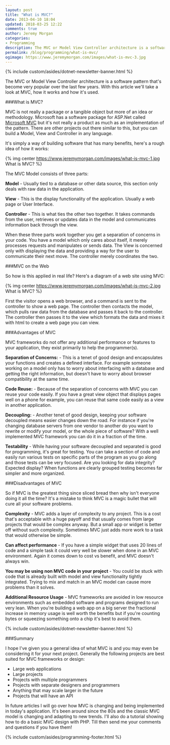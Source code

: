 ```yaml
---
layout: post
title: "What is MVC?"
date: 2013-04-10 18:04
updated: 2018-03-25 12:22
comments: true
author: Jeremy Morgan
categories: 
- Programming
description: The MVC or Model View Controller architecture is a software pattern that's become very popular over the last few years. With this article we'll take a look at MVC, how it works and how it's used. 
permalink: /blog/programming/what-is-mvc/
ogimage: https://www.jeremymorgan.com/images/what-is-mvc-3.jpg
---
```

{% include custom/asides/dotnet-newsletter-banner.html %}

The MVC or Model View Controller architecture is a software pattern that's become very popular over the last few years. With this article we'll take a look at MVC, how it works and how it's used. 
<!-- more -->

###What is MVC?

MVC is not really a package or a tangible object but more of an idea or methodology. Microsoft has a software package for ASP.Net called [Microsoft MVC](http://www.asp.net/mvc "Microsoft MVC") but it's not really a product as much as an implementation of the pattern. There are other projects out there similar to this, but you can build a Model, View and Controller in any language. 

It's simply a way of building software that has many benefits, here's a rough idea of how it works:

{% img center https://www.jeremymorgan.com/images/what-is-mvc-1.jpg What is MVC? %}

The MVC Model consists of three parts:

**Model** - Usually tied to a database or other data source, this section only deals with raw data in the application. 

**View** - This is the display functionality of the application. Usually a web page or User Interface.

**Controller** - This is what ties the other two together. It takes commands from the user, retrieves or updates data in the model and communicates information back through the view.

When these three parts work together you get a separation of concerns in your code. You have a model which only cares about itself, it merely processes requests and manipulates or sends data. The View is concerned only with displaying the data and providing a way for the user to communicate their next move. The controller merely coordinates the two.  

###MVC on the Web

So how is this applied in real life? Here's a diagram of a web site using MVC:

{% img center https://www.jeremymorgan.com/images/what-is-mvc-2.jpg What is MVC? %}

First the visitor opens a web browser, and a command is sent to the controller to show a web page. The controller then contacts the model, which pulls raw data from the database and passes it back to the controller. The controller then passes it to the view which formats the data and mixes it with html to create a web page you can view.

###Advantages of MVC

MVC frameworks do not offer any additional performance or features to your application, they exist primarily to help the programmer(s).

**Separation of Concerns:** - This is a tenet of good design and encapsulates your functions and creates a defined interface. For example someone working on a model only has to worry about interfacing with a database and getting the right information, but doesn't have to worry about browser compatibility at the same time. 

**Code Reuse:** - Because of the separation of concerns with MVC you can reuse your code easily. If you have a great view object that displays pages well on a phone for example, you can reuse that same code easily as a view in another application. 

**Decoupling:** - Another tenet of good design, keeping your software decoupled means easier changes down the road. For instance if you're changing database servers from one vendor to another do you want to rewrite or modify your model, or the whole piece of software? With a well implemented MVC framework you can do it in a fraction of the time. 

**Testability** - While having your software decoupled and separated is good for programming, it's great for testing. You can take a section of code and easily run various tests on specific parts of the program as you go along and those tests can be very focused. Are you looking for data integrity? Expected display? When functions are clearly grouped testing becomes far simpler and more organized. 

###Disadvantages of MVC

So if MVC is the greatest thing since sliced bread then why isn't everyone doing it all the time? It's a mistake to think MVC is a magic bullet that will cure all your software problems. 

**Complexity** - MVC adds a layer of complexity to any project. This is a cost that's acceptable with a huge payoff and that usually comes from large projects that would be complex anyway. But a small app or widget is better off without such complexity. Sometimes MVC just adds more work to a task that would otherwise be simple. 

**Can affect performance** - If you have a simple widget that uses 20 lines of code and a simple task it could very well be slower when done in an MVC environment. Again it comes down to cost vs benefit, and MVC doesn't always win. 

**You may be using non MVC code in your project** - You could be stuck with code that is already built with model and view functionality tightly integrated. Trying to mix and match in an MVC model can cause more problems than it solves. 

**Additional Resource Usage** - MVC frameworks are avoided in low resource environments such as embedded software and programs designed to run very lean. When you're building a web app on a big server the fractional increase in memory usage is well worth the benefits but if you're counting bytes or squeezing something onto a chip it's best to avoid them. 

{% include custom/asides/dotnet-newsletter-banner.html %}

###Summary

I hope I've given you a general idea of what MVC is and you may even be considering it for your next project. Generally the following projects are best suited for MVC frameworks or design:

- Large web applications
- Large projects
- Projects with multiple programmers
- Projects with separate designers and programmers
- Anything that may scale larger in the future
- Projects that will have an API

In future articles I will go over how MVC is changing and being implemented in today's application. It's been around since the 80s and the classic MVC model is changing and adapting to new trends. I'll also do a tutorial showing how to do a basic MVC design with PHP. Till then send me your comments and questions if you have them! 

{% include custom/asides/programming-footer.html %}





